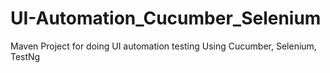 # UI-Automation_Cucumber_Selenium
Maven Project for doing UI automation testing Using Cucumber, Selenium, TestNg
